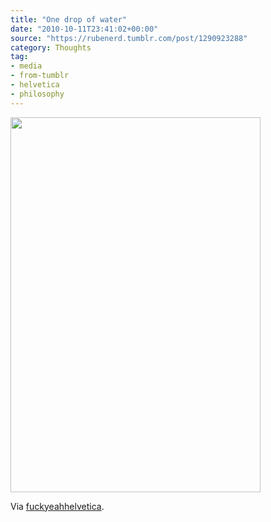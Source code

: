 ```yaml
---
title: "One drop of water"
date: "2010-10-11T23:41:02+00:00"
source: "https://rubenerd.tumblr.com/post/1290923288"
category: Thoughts
tag:
- media
- from-tumblr
- helvetica
- philosophy
---
```

<p><img src="https://rubenerd.com/files/museum/tumblr_la33hnpR4E1qacejco1.jpg alt="In one drop of water are found all the secrets of all the oceans ~ Kahlil Gibran" srcset="https://rubenerd.com/files/museum/tumblr_la33hnpR4E1qacejco1.jpg 1x, tumblr_la33hnpR4E1qacejco1@2x.jpg 2x" style="width:400px; height:600px;" /></p>

Via [fuckyeahhelvetica](http://fuckyeahhelvetica.tumblr.com/post/1288831885).


